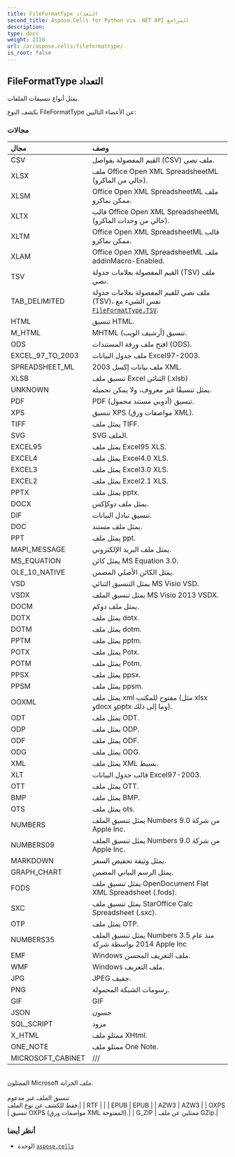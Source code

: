 ```yaml
---
title: FileFormatType التعداد
second_title: Aspose.Cells for Python via .NET API المراجع
description:
type: docs
weight: 2110
url: /ar/aspose.cells/fileformattype/
is_root: false
---
```

##  FileFormatType التعداد
يمثل أنواع تنسيقات الملفات.



يكشف النوع FileFormatType عن الأعضاء التاليين:

###  مجالات
| مجال| وصف|
| :- | :- |
| CSV |القيم المفصولة بفواصل (CSV) ملف نصي.|
| XLSX | ملف Office Open XML SpreadsheetML (خالي من الماكرو).|
| XLSM | Office Open XML SpreadsheetML ملف ممكن بماكرو.|
| XLTX | قالب Office Open XML SpreadsheetML (خالي من وحدات الماكرو).|
| XLTM | Office Open XML SpreadsheetML قالب ممكن بماكرو.|
| XLAM | Office Open XML SpreadsheetML ملف addinMacro-Enabled.|
| TSV | القيم المفصولة بعلامات جدولة (TSV) ملف نصي.|
| TAB_DELIMITED | ملف نصي للقيم المفصولة بعلامات جدولة (TSV)، نفس الشيء مع [`FileFormatType.TSV`](/cells/python-net/ar/aspose.cells/fileformattype#TSV).|
| HTML | تنسيق HTML.|
| M_HTML | MHTML تنسيق (أرشيف الويب).|
| ODS | افتح ملف ورقة المستندات (ODS).|
| EXCEL_97_TO_2003 | ملف جدول البيانات Excel97-2003.|
| SPREADSHEET_ML | ملف بيانات إكسل 2003 XML.|
| XLSB | تنسيق ملف Excel الثنائي (.xlsb)|
| UNKNOWN | يمثل تنسيقًا غير معروف، ولا يمكن تحميله.|
| PDF | PDF (أدوبي مستند محمول) تنسيق.|
| XPS | تنسيق XPS (مواصفات ورق XML).|
| TIFF | يمثل ملف TIFF.|
| SVG | SVG الملف.|
| EXCEL95 | يمثل ملف Excel95 XLS.|
| EXCEL4 | يمثل ملف Excel4.0 XLS.|
| EXCEL3 |يمثل ملف Excel3.0 XLS.|
| EXCEL2 | يمثل ملف Excel2.1 XLS.|
| PPTX | يمثل ملف pptx.|
| DOCX | يمثل ملف دوكإكس.|
| DIF | تنسيق تبادل البيانات.|
| DOC | يمثل ملف مستند.|
| PPT | يمثل ملف ppt.|
| MAPI_MESSAGE | يمثل ملف البريد الإلكتروني.|
| MS_EQUATION | يمثل كائن MS Equation 3.0.|
| OLE_10_NATIVE | يمثل الكائن الأصلي المضمن.|
| VSD | يمثل التنسيق الثنائي MS Visio VSD.|
| VSDX | يمثل تنسيق الملف MS Visio 2013 VSDX.|
| DOCM | يمثل ملف دوكم.|
| DOTX | يمثل ملف dotx.|
| DOTM | يمثل ملف dotm.|
| PPTM | يمثل ملف pptm.|
| POTX | يمثل ملف Potx.|
| POTM | يمثل ملف Potm.|
| PPSX | يمثل ملف ppsx.|
| PPSM | يمثل ملف ppsm.|
| OOXML | يمثل ملف xml مفتوح للمكتب (مثل xlsx وdocx وpptx وما إلى ذلك).|
| ODT | يمثل ملف ODT.|
| ODP | يمثل ملف ODP.|
| ODF | يمثل ملف ODF.|
| ODG | يمثل ملف ODG.|
| XML | يمثل ملف XML بسيط.|
| XLT | قالب جدول البيانات Excel97-2003.|
| OTT |يمثل ملف OTT.|
| BMP | يمثل ملف BMP.|
| OTS | يمثل ملف ots.|
| NUMBERS | يمثل تنسيق الملف Numbers 9.0 من شركة Apple Inc.|
| NUMBERS09 | يمثل تنسيق الملف Numbers 9.0 من شركة Apple Inc.|
| MARKDOWN | يمثل وثيقة تخفيض السعر.|
| GRAPH_CHART | يمثل الرسم البياني المضمن.|
| FODS | يمثل تنسيق ملف OpenDocument Flat XML Spreadsheet (.fods).|
| SXC | يمثل تنسيق ملف StarOffice Calc Spreadsheet (.sxc).|
| OTP | يمثل ملف OTP.|
| NUMBERS35 | يمثل تنسيق الملف Numbers 3.5 منذ عام 2014 بواسطة شركة Apple Inc|
| EMF | Windows ملف التعريف المحسن.|
| WMF | Windows ملف التعريف.|
| JPG | JPEG جفيف.|
| PNG | رسومات الشبكة المحمولة.|
| GIF | GIF|
| JSON | جسون|
| SQL_SCRIPT | مزود|
| X_HTML | ممثلو ملف XHtml.|
| ONE_NOTE | ممثلو ملف One Note.|
| MICROSOFT_CABINET | /// <br/>الممثلون Microsoft ملف الخزانة.<br/><br/>تنسيق الملف غير مدعوم<br/> فقط للكشف عن نوع الملف.|
| RTF |  |
| EPUB | EPUB |
| AZW3 | AZW3 |
| OXPS | تنسيق OXPS (مواصفات ورق XML المفتوحة).|
| G_ZIP | ممثلين عن ملف GZip.|



###  أنظر أيضا
* الوحدة [`aspose.cells`](..)
